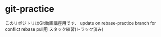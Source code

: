 ﻿# git-practice
このリポジトリはGit動画講座用です．
update on rebase-practice branch for conflict
rebase pull用
スタック練習(トラック済み)
